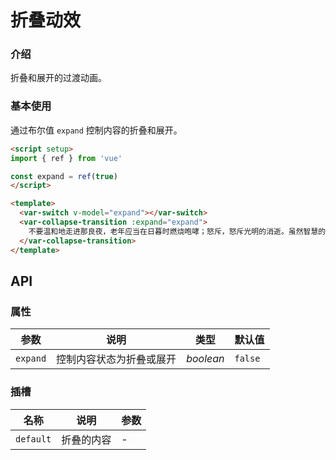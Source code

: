# 折叠动效

### 介绍

折叠和展开的过渡动画。

### 基本使用

通过布尔值 `expand` 控制内容的折叠和展开。

```html
<script setup>
import { ref } from 'vue'

const expand = ref(true)
</script>

<template>
  <var-switch v-model="expand"></var-switch>
  <var-collapse-transition :expand="expand">
    不要温和地走进那良夜，老年应当在日暮时燃烧咆哮；怒斥，怒斥光明的消逝。虽然智慧的人临终时懂得黑暗有理，因为他们的话没有迸发出闪电，他们 也并不温和地走进那个良夜。善良的人，当最后一浪过去，高呼他们脆弱的善行 可能曾会多么光辉地在绿色的海湾里舞蹈，怒斥，怒斥光明的消逝。
  </var-collapse-transition>
</template>
```

## API

### 属性

| 参数       | 说明                     | 类型        | 默认值    |
| ---------- | ------------------------ | ----------- | --------- |
| `expand` | 控制内容状态为折叠或展开 | *boolean* | `false` |

### 插槽

| 名称        | 说明       | 参数 |
| ----------- | ---------- | ---- |
| `default` | 折叠的内容 | -    |
